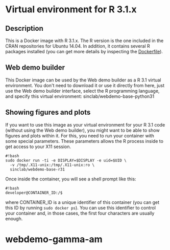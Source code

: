 # Virtual environment for R 3.1.x #

## Description ##
This is a Docker image with R 3.1.x. The R version is the one included in the CRAN repositories for Ubuntu 14.04. In addition, it contains several R packages installed (you can get more details by inspecting the [Dockerfile](https://bitbucket.org/sinc-lab/webdemo-base-r31/src/default/Dockerfile)).

## Web demo builder ##
This Docker image can be used by the Web demo builder as a R 3.1 virtual environment. You don't need to download it or use it directly from here, just use the Web demo builder interface, select the R programming language, and specify this virtual environment: sinclab/webdemo-base-python31

## Showing figures and plots ##
If you want to use this image as your virtual environment for your R 3.1 code (without using the Web demo builder), you might want to be able to show figures and plots within it. For this, you need to run your container with some special parameters. These parameters allows the R process inside to get access to your X11 session.

    #!bash
    sudo docker run -ti -e DISPLAY=$DISPLAY -e uid=$UID \
      -v /tmp/.X11-unix:/tmp/.X11-unix:ro \
      sinclab/webdemo-base-r31

Once inside the container, you will see a shell prompt like this:

    #!bash
    developer@CONTAINER_ID:/$

where CONTAINER_ID is a unique identifier of this container (you can get this ID by running `sudo docker ps`). You can use this identifier to control your container and, in those cases, the first four characters are usually enough.
# webdemo-gamma-am
